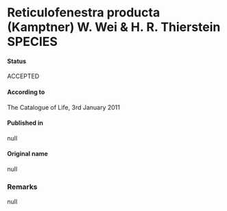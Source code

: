 Reticulofenestra producta (Kamptner) W. Wei & H. R. Thierstein SPECIES
=======

#### Status
ACCEPTED

#### According to
The Catalogue of Life, 3rd January 2011

#### Published in
null

#### Original name
null

### Remarks
null